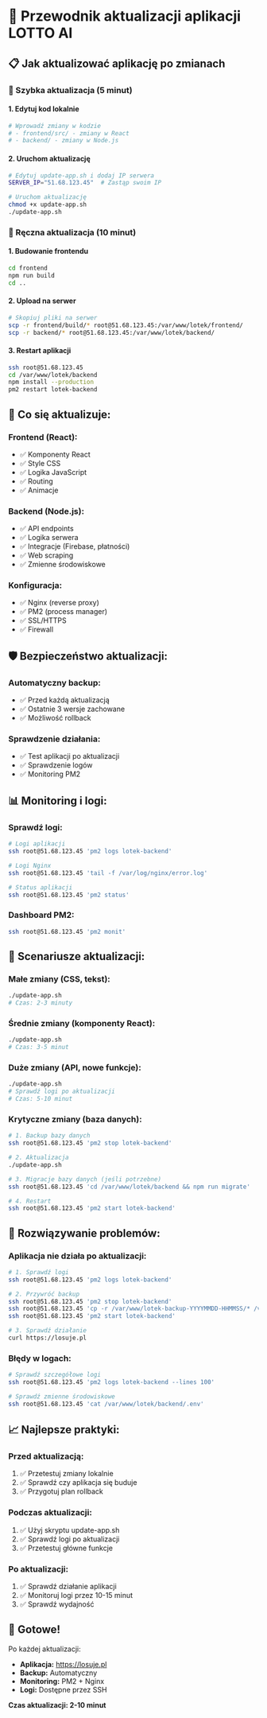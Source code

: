 # 🔄 Przewodnik aktualizacji aplikacji LOTTO AI

## 📋 **Jak aktualizować aplikację po zmianach**

### **🎯 Szybka aktualizacja (5 minut)**

#### **1. Edytuj kod lokalnie**
```bash
# Wprowadź zmiany w kodzie
# - frontend/src/ - zmiany w React
# - backend/ - zmiany w Node.js
```

#### **2. Uruchom aktualizację**
```bash
# Edytuj update-app.sh i dodaj IP serwera
SERVER_IP="51.68.123.45"  # Zastąp swoim IP

# Uruchom aktualizację
chmod +x update-app.sh
./update-app.sh
```

### **🔧 Ręczna aktualizacja (10 minut)**

#### **1. Budowanie frontendu**
```bash
cd frontend
npm run build
cd ..
```

#### **2. Upload na serwer**
```bash
# Skopiuj pliki na serwer
scp -r frontend/build/* root@51.68.123.45:/var/www/lotek/frontend/
scp -r backend/* root@51.68.123.45:/var/www/lotek/backend/
```

#### **3. Restart aplikacji**
```bash
ssh root@51.68.123.45
cd /var/www/lotek/backend
npm install --production
pm2 restart lotek-backend
```

## 📁 **Co się aktualizuje:**

### **Frontend (React):**
- ✅ Komponenty React
- ✅ Style CSS
- ✅ Logika JavaScript
- ✅ Routing
- ✅ Animacje

### **Backend (Node.js):**
- ✅ API endpoints
- ✅ Logika serwera
- ✅ Integracje (Firebase, płatności)
- ✅ Web scraping
- ✅ Zmienne środowiskowe

### **Konfiguracja:**
- ✅ Nginx (reverse proxy)
- ✅ PM2 (process manager)
- ✅ SSL/HTTPS
- ✅ Firewall

## 🛡️ **Bezpieczeństwo aktualizacji:**

### **Automatyczny backup:**
- ✅ Przed każdą aktualizacją
- ✅ Ostatnie 3 wersje zachowane
- ✅ Możliwość rollback

### **Sprawdzenie działania:**
- ✅ Test aplikacji po aktualizacji
- ✅ Sprawdzenie logów
- ✅ Monitoring PM2

## 📊 **Monitoring i logi:**

### **Sprawdź logi:**
```bash
# Logi aplikacji
ssh root@51.68.123.45 'pm2 logs lotek-backend'

# Logi Nginx
ssh root@51.68.123.45 'tail -f /var/log/nginx/error.log'

# Status aplikacji
ssh root@51.68.123.45 'pm2 status'
```

### **Dashboard PM2:**
```bash
ssh root@51.68.123.45 'pm2 monit'
```

## 🔄 **Scenariusze aktualizacji:**

### **Małe zmiany (CSS, tekst):**
```bash
./update-app.sh
# Czas: 2-3 minuty
```

### **Średnie zmiany (komponenty React):**
```bash
./update-app.sh
# Czas: 3-5 minut
```

### **Duże zmiany (API, nowe funkcje):**
```bash
./update-app.sh
# Sprawdź logi po aktualizacji
# Czas: 5-10 minut
```

### **Krytyczne zmiany (baza danych):**
```bash
# 1. Backup bazy danych
ssh root@51.68.123.45 'pm2 stop lotek-backend'

# 2. Aktualizacja
./update-app.sh

# 3. Migracje bazy danych (jeśli potrzebne)
ssh root@51.68.123.45 'cd /var/www/lotek/backend && npm run migrate'

# 4. Restart
ssh root@51.68.123.45 'pm2 start lotek-backend'
```

## 🚨 **Rozwiązywanie problemów:**

### **Aplikacja nie działa po aktualizacji:**
```bash
# 1. Sprawdź logi
ssh root@51.68.123.45 'pm2 logs lotek-backend'

# 2. Przywróć backup
ssh root@51.68.123.45 'pm2 stop lotek-backend'
ssh root@51.68.123.45 'cp -r /var/www/lotek-backup-YYYYMMDD-HHMMSS/* /var/www/lotek/'
ssh root@51.68.123.45 'pm2 start lotek-backend'

# 3. Sprawdź działanie
curl https://losuje.pl
```

### **Błędy w logach:**
```bash
# Sprawdź szczegółowe logi
ssh root@51.68.123.45 'pm2 logs lotek-backend --lines 100'

# Sprawdź zmienne środowiskowe
ssh root@51.68.123.45 'cat /var/www/lotek/backend/.env'
```

## 📈 **Najlepsze praktyki:**

### **Przed aktualizacją:**
1. ✅ Przetestuj zmiany lokalnie
2. ✅ Sprawdź czy aplikacja się buduje
3. ✅ Przygotuj plan rollback

### **Podczas aktualizacji:**
1. ✅ Użyj skryptu update-app.sh
2. ✅ Sprawdź logi po aktualizacji
3. ✅ Przetestuj główne funkcje

### **Po aktualizacji:**
1. ✅ Sprawdź działanie aplikacji
2. ✅ Monitoruj logi przez 10-15 minut
3. ✅ Sprawdź wydajność

## 🎯 **Gotowe!**

Po każdej aktualizacji:
- **Aplikacja:** https://losuje.pl
- **Backup:** Automatyczny
- **Monitoring:** PM2 + Nginx
- **Logi:** Dostępne przez SSH

**Czas aktualizacji: 2-10 minut**
































